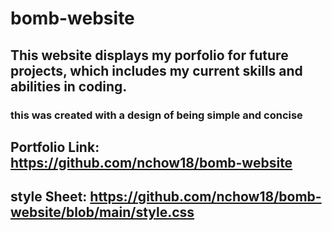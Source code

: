 # bomb-website

## This website displays my porfolio for future projects, which includes my current skills and abilities in coding.

### this was created with a design of being simple and concise

## Portfolio Link: https://github.com/nchow18/bomb-website
## style Sheet: https://github.com/nchow18/bomb-website/blob/main/style.css
